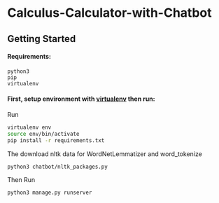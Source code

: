# Calculus-Calculator-with-Chatbot

## Getting Started

#### Requirements: 
```
python3
pip
virtualenv
```
#### First, setup environment with [virtualenv](https://virtualenv.pypa.io) then run:
Run

```bash
virtualenv env
source env/bin/activate
pip install -r requirements.txt
```

The download nltk data for WordNetLemmatizer and word_tokenize
```
python3 chatbot/nltk_packages.py 
```

Then Run
```
python3 manage.py runserver
```
